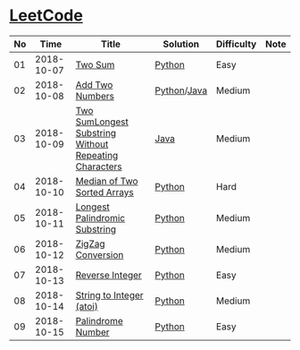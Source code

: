 # [LeetCode](https://leetcode.com/problemset/algorithms/)

  No    |	  Time   |      Title       |     Solution    |    Difficulty   |      Note       | 
------- | ---------- | ---------------- | --------------- | --------------- | --------------- |
  01    | 2018-10-07 | [Two Sum](https://leetcode.com/problems/two-sum/description/) | [Python](./Python/twoSum.py) | Easy |  |
  02    | 2018-10-08 | [Add Two Numbers](https://leetcode.com/problems/add-two-numbers/description//) | [Python](./Python/add-two-numbers.py)/[Java](./Java/Add_Two_Numbers.java) | Medium |  |
  03    | 2018-10-09 | [Two SumLongest Substring Without Repeating Characters](https://leetcode.com/problems/longest-substring-without-repeating-characters/description/) | [Java](./Java/LongestSubstring.java) | Medium |  |
  04    | 2018-10-10 | [Median of Two Sorted Arrays](https://leetcode.com/problems/median-of-two-sorted-arrays/description/)| [Python](./Python/median-of-two-sorted-arrays.py) | Hard |  
  05    | 2018-10-11 | [Longest Palindromic Substring](https://leetcode.com/problems/longest-palindromic-substring/description/) | [Python](./Python/Longest-Palindromic-Substring.py) | Medium | |
  06	| 2018-10-12 | [ZigZag Conversion](https://leetcode.com/problems/zigzag-conversion/description/)|[Python](./Python/ZigZag-Conversion.py)|Medium|	|
  07	| 2018-10-13 | [Reverse Integer](https://leetcode.com/problems/reverse-integer/description/)|[Python](./Python/Reverse-Integer.py)|Easy|	|
  08	| 2018-10-14 | [String to Integer (atoi)](https://leetcode.com/problems/string-to-integer-atoi/description/)|[Python](./Python/String-to-Integer(atoi).py) | Medium | |
  09	| 2018-10-15 | [Palindrome Number](https://leetcode.com/problems/palindrome-number/description/)|[Python](./Python/Palindrome-Number.py)|Easy| |